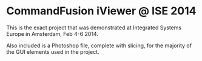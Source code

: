 # CommandFusion iViewer @ ISE 2014
This is the exact project that was demonstrated at Integrated Systems Europe in Amsterdam, Feb 4-6 2014.

Also included is a Photoshop file, complete with slicing, for the majority of the GUI elements used in the project.